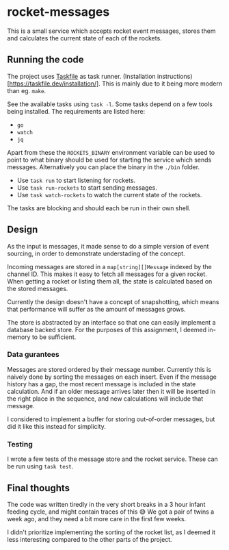 # rocket-messages

This is a small service which accepts rocket event messages, stores them and
calculates the current state of each of the rockets.

## Running the code

The project uses [Taskfile](https://taskfile.dev) as task runner. (Installation
instructions)[https://taskfile.dev/installation/]. This is mainly due to it
being more modern than eg. `make`.

See the available tasks using `task -l`. Some tasks depend on a few tools being
installed. The requirements are listed here:

- `go`
- `watch`
- `jq`

Apart from these the `ROCKETS_BINARY` environment variable can be used to point
to what binary should be used for starting the service which sends messages.
Alternatively you can place the binary in the `./bin` folder.

- Use `task run` to start listening for rockets.
- Use `task run-rockets` to start sending messages.
- Use `task watch-rockets` to watch the current state of the rockets.

The tasks are blocking and should each be run in their own shell.

## Design

As the input is messages, it made sense to do a simple version of event
sourcing, in order to demonstrate understading of the concept.

Incoming messages are stored in a `map[string][]Message` indexed by the channel
ID. This makes it easy to fetch all messages for a given rocket. When getting a
rocket or listing them all, the state is calculated based on the stored
messages.

Currently the design doesn't have a concept of snapshotting, which means that
performance will suffer as the amount of messages grows.

The store is abstracted by an interface so that one can easily implement a
database backed store. For the purposes of this assignment, I deemed in-memory
to be sufficient.

### Data gurantees

Messages are stored ordered by their message number. Currently this is naively
done by sorting the messages on each insert. Even if the message history has a
gap, the most recent message is included in the state calculation. And if an
older message arrives later then it will be inserted in the right place in the
sequence, and new calculations will include that message.

I considered to implement a buffer for storing out-of-order messages, but did
it like this instead for simplicity.

### Testing

I wrote a few tests of the message store and the rocket service. These can be
run using `task test`.

## Final thoughts

The code was written tiredly in the very short breaks in a 3 hour infant
feeding cycle, and might contain traces of this 😅 We got a pair of twins a
week ago, and they need a bit more care in the first few weeks.

I didn't prioritize implementing the sorting of the rocket list, as I deemed it
less interesting compared to the other parts of the project.

